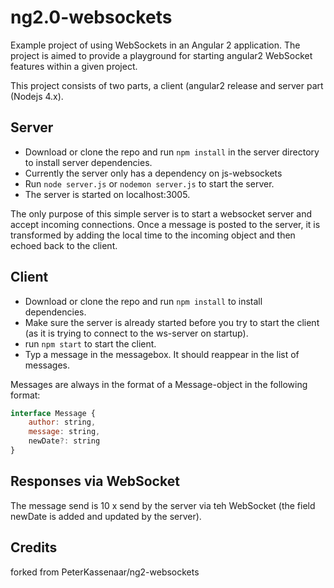 # ng2.0-websockets
Example project of using WebSockets in an Angular 2 application.
The project is aimed to provide a playground for starting angular2 WebSocket features within a given project.

This project consists of two parts, a client (angular2 release and server part (Nodejs 4.x).

## Server
- Download or clone the repo and run `npm install` in the server directory to install server dependencies.
- Currently the server only has a dependency on js-websockets
- Run `node server.js` or `nodemon server.js` to start the server.
- The server is started on localhost:3005.

The only purpose of this simple server is to start a websocket server and accept incoming connections. Once a message is posted to the server, it is transformed by adding the local time to the incoming object and then echoed back to the client. 

## Client
- Download or clone the repo and run `npm install` to install dependencies.
- Make sure the server is already started before you try to start the client (as it is trying to connect to the ws-server on startup).
- run `npm start` to start the client.
- Typ a message in the messagebox. It should reappear in the list of messages.

Messages are always in the format of a Message-object in the following format:
```javascript
interface Message {
	author: string,
	message: string,
	newDate?: string
}
```
## Responses via WebSocket
The message send is 10 x send by the server via teh WebSocket (the field newDate is added and updated by the server).

## Credits
forked from PeterKassenaar/ng2-websockets
